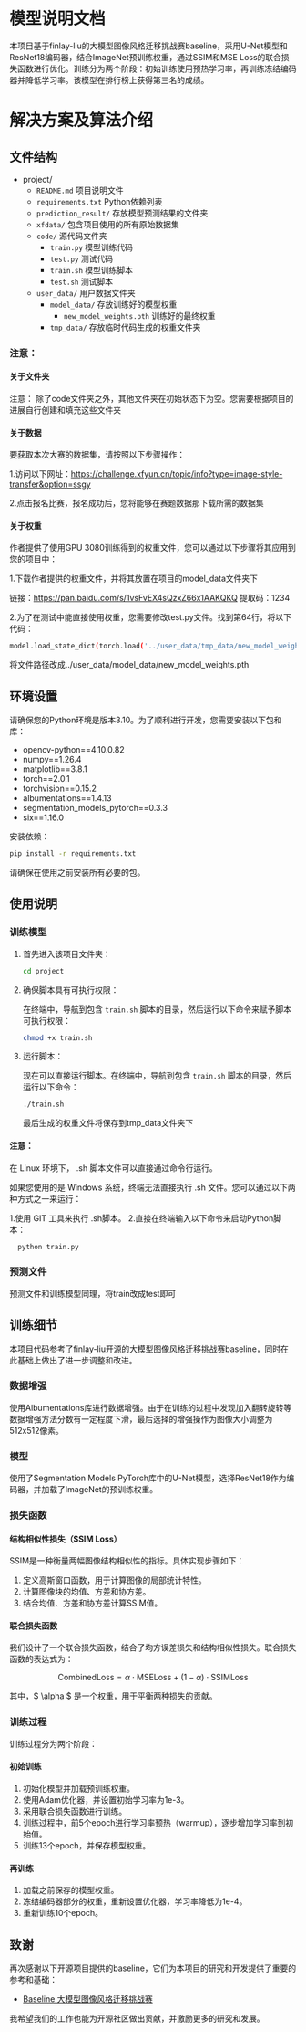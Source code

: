 # 模型说明文档

本项目基于finlay-liu的大模型图像风格迁移挑战赛baseline，采用U-Net模型和ResNet18编码器，结合ImageNet预训练权重，通过SSIM和MSE Loss的联合损失函数进行优化。训练分为两个阶段：初始训练使用预热学习率，再训练冻结编码器并降低学习率。该模型在排行榜上获得第三名的成绩。

# 解决方案及算法介绍

## 文件结构

- project/
  - `README.md`            项目说明文件
  - `requirements.txt`     Python依赖列表
  - `prediction_result/`   存放模型预测结果的文件夹
  - `xfdata/`              包含项目使用的所有原始数据集
  - `code/`                源代码文件夹
    - `train.py`           模型训练代码
    - `test.py`            测试代码
    - `train.sh`           模型训练脚本
    - `test.sh`            测试脚本
  - `user_data/`           用户数据文件夹
    - `model_data/`        存放训练好的模型权重
      - `new_model_weights.pth`    训练好的最终权重
    - `tmp_data/`          存放临时代码生成的权重文件夹

### 注意：

#### 关于文件夹

注意： 除了code文件夹之外，其他文件夹在初始状态下为空。您需要根据项目的进展自行创建和填充这些文件夹

#### 关于数据

要获取本次大赛的数据集，请按照以下步骤操作：

1.访问以下网址：https://challenge.xfyun.cn/topic/info?type=image-style-transfer&option=ssgy

2.点击报名比赛，报名成功后，您将能够在赛题数据那下载所需的数据集

#### 关于权重

作者提供了使用GPU 3080训练得到的权重文件，您可以通过以下步骤将其应用到您的项目中：

1.下载作者提供的权重文件，并将其放置在项目的model_data文件夹下

链接：https://pan.baidu.com/s/1vsFvEX4sQzxZ66x1AAKQKQ 
提取码：1234

2.为了在测试中能直接使用权重，您需要修改test.py文件。找到第64行，将以下代码：

```bash
model.load_state_dict(torch.load('../user_data/tmp_data/new_model_weights.pth'))
```

将文件路径改成../user_data/model_data/new_model_weights.pth


## 环境设置

请确保您的Python环境是版本3.10。为了顺利进行开发，您需要安装以下包和库：

- opencv-python==4.10.0.82
- numpy==1.26.4
- matplotlib==3.8.1
- torch==2.0.1
- torchvision==0.15.2
- albumentations==1.4.13
- segmentation_models_pytorch==0.3.3
- six==1.16.0

安装依赖：

```bash
pip install -r requirements.txt
```

请确保在使用之前安装所有必要的包。


## 使用说明

### 训练模型

1. 首先进入该项目文件夹：

    ```bash
    cd project
    ```

2. 确保脚本具有可执行权限：

    在终端中，导航到包含 `train.sh` 脚本的目录，然后运行以下命令来赋予脚本可执行权限：
    ```bash
    chmod +x train.sh
    ```

3. 运行脚本：

    现在可以直接运行脚本。在终端中，导航到包含 `train.sh` 脚本的目录，然后运行以下命令：
    ```bash
    ./train.sh
    ```
    最后生成的权重文件将保存到tmp_data文件夹下

#### 注意：
在 Linux 环境下， .sh 脚本文件可以直接通过命令行运行。

如果您使用的是 Windows 系统，终端无法直接执行 .sh 文件。您可以通过以下两种方式之一来运行：

1.使用 GIT 工具来执行 .sh脚本。
2.直接在终端输入以下命令来启动Python脚本：
  ```bash
    python train.py
  ```

### 预测文件

预测文件和训练模型同理，将train改成test即可


## 训练细节

本项目代码参考了finlay-liu开源的大模型图像风格迁移挑战赛baseline，同时在此基础上做出了进一步调整和改进。

### 数据增强

使用Albumentations库进行数据增强。由于在训练的过程中发现加入翻转旋转等数据增强方法分数有一定程度下滑，最后选择的增强操作为图像大小调整为512x512像素。

### 模型

使用了Segmentation Models PyTorch库中的U-Net模型，选择ResNet18作为编码器，并加载了ImageNet的预训练权重。

### 损失函数

#### 结构相似性损失（SSIM Loss）

SSIM是一种衡量两幅图像结构相似性的指标。具体实现步骤如下：

1. 定义高斯窗口函数，用于计算图像的局部统计特性。
2. 计算图像块的均值、方差和协方差。
3. 结合均值、方差和协方差计算SSIM值。

#### 联合损失函数

我们设计了一个联合损失函数，结合了均方误差损失和结构相似性损失。联合损失函数的表达式为：

$$
\text{CombinedLoss} = \alpha \cdot \text{MSELoss} + (1 - \alpha) \cdot \text{SSIMLoss}
$$

其中，$ \alpha $ 是一个权重，用于平衡两种损失的贡献。

### 训练过程

训练过程分为两个阶段：

#### 初始训练

1. 初始化模型并加载预训练权重。
2. 使用Adam优化器，并设置初始学习率为1e-3。
3. 采用联合损失函数进行训练。
4. 训练过程中，前5个epoch进行学习率预热（warmup），逐步增加学习率到初始值。
5. 训练13个epoch，并保存模型权重。

#### 再训练

1. 加载之前保存的模型权重。
2. 冻结编码器部分的权重，重新设置优化器，学习率降低为1e-4。
3. 重新训练10个epoch。


## 致谢

再次感谢以下开源项目提供的baseline，它们为本项目的研究和开发提供了重要的参考和基础：

- [Baseline 大模型图像风格迁移挑战赛](https://github.com/datawhalechina/competition-baseline/blob/master/competition/%E7%A7%91%E5%A4%A7%E8%AE%AF%E9%A3%9EAI%E5%BC%80%E5%8F%91%E8%80%85%E5%A4%A7%E8%B5%9B2024/%E5%A4%A7%E6%A8%A1%E5%9E%8B%E5%9B%BE%E5%83%8F%E9%A3%8E%E6%A0%BC%E8%BF%81%E7%A7%BB%E6%8C%91%E6%88%98%E8%B5%9B_label.ipynb)

我希望我们的工作也能为开源社区做出贡献，并激励更多的研究和发展。

